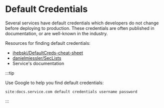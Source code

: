 # Default Credentials

Several services have default credentials which developers do not change before deploying to production. These credentials are often published in documentation, or are well-known in the industry.

Resources for finding default credentials:

- [ihebski/DefaultCreds-cheat-sheet](https://github.com/ihebski/DefaultCreds-cheat-sheet)
- [danielmiessler/SecLists](https://github.com/danielmiessler/SecLists)
- Service's documentation

:::tip

Use Google to help you find default credentials:

```text
site:docs.service.com default credentials username password
```

:::